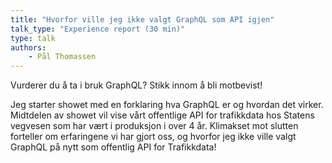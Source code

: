 ```yaml
---
title: "Hvorfor ville jeg ikke valgt GraphQL som API igjen"
talk_type: "Experience report (30 min)"
type: talk
authors:
    - Pål Thomassen
---
```

Vurderer du å ta i bruk GraphQL? Stikk innom å bli motbevist!

Jeg starter showet med en forklaring hva GraphQL er og hvordan det virker. Midtdelen av showet vil vise vårt offentlige API for trafikkdata hos Statens vegvesen som har vært i produksjon i over 4 år. Klimakset mot slutten forteller om erfaringene vi har gjort oss, og hvorfor jeg ikke ville valgt GraphQL på nytt som offentlig API for Trafikkdata!

